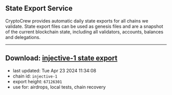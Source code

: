 ## State Export Service
CryptoCrew provides automatic daily state exports for all chains we validate. State export files can be used as genesis files and are a snapshot of the current blockchain state, including all validators, accounts, balances and delegations.

---
**Download: [injective-1 state export](https://dl-eu2.ccvalidators.com/SERVICE/injective/injective-1_export_67126301.json)**
---

- last updated: Tue Apr 23 2024 11:34:08
- chain id: `injective-1`
- export height: `67126301`
- use for: airdrops, local tests, chain recovery
